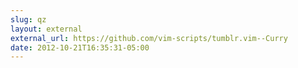 ```yaml
---
slug: qz
layout: external
external_url: https://github.com/vim-scripts/tumblr.vim--Curry
date: 2012-10-21T16:35:31-05:00
---
```


